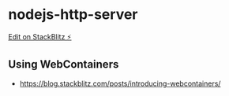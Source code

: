 # nodejs-http-server

[Edit on StackBlitz ⚡️](https://stackblitz.com/edit/nodejs-http-server)


## Using WebContainers

- https://blog.stackblitz.com/posts/introducing-webcontainers/

